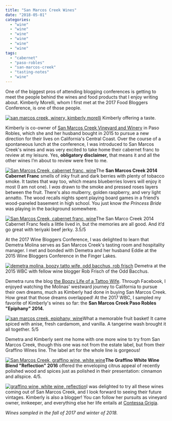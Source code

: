 ```yaml
---
title: "San Marcos Creek Wines"
date: "2018-05-01"
categories:
  - "wine"
  - "wine"
  - "wine"
  - "wine"
  - "wine"
  - "wine"
tags:
  - "cabernet"
  - "paso-robles"
  - "san-marcos-creek"
  - "tasting-notes"
  - "wine"
---
```


One of the biggest pros of attending blogging conferences is getting to meet the people behind the wines and food products that I enjoy writing about. Kimberly Morelli, whom I first met at the 2017 Food Bloggers Conference, is one of those people.




<div class="caption">

[![san marcos creek, winery, kimberly morelli](http://s3.amazonaws.com/thegourmez-wpmedia/2018/05/2017_WBC_277-333x500.jpg)](http://s3.amazonaws.com/thegourmez-wpmedia/2018/05/2017_WBC_277.jpg) Kimberly offering a taste.</div>


Kimberly is co-owner of [San Marcos Creek Vineyard and Winery](http://sanmarcoscreek.com/) in Paso Robles, which she and her husband bought in 2015 to pursue a new direction for their lives on California's Central Coast. Over the course of a spontaneous lunch at the conference, I was introduced to San Marcos Creek's wines and was very excited to take home their cabernet franc to review at my leisure. Yes, **obligatory disclaimer,** that means it and all the other wines I’m about to review were free to me.

[![San Marcos Creek, cabernet franc, wine](http://s3.amazonaws.com/thegourmez-wpmedia/2018/05/Food_Bloggers_Con_62-333x500.jpg)](http://s3.amazonaws.com/thegourmez-wpmedia/2018/05/Food_Bloggers_Con_62.jpg)The **San Marcos Creek 2014 Cabernet Franc** smells of inky fruit and dark berries with plenty of tobacco smoke. It tastes that way too, which means blueberries lovers will enjoy it most (I am not one). I _was_ drawn to the smoke and pressed roses layers between the fruit. There's also mulberry, golden raspberry, and very light annatto. The wood recalls nights spent playing board games in a friend’s wood-paneled basement in high school. You just know _the Princess Bride_ was playing in the background somewhere.

[![San Marcos Creek, cabernet franc, wine](http://s3.amazonaws.com/thegourmez-wpmedia/2018/05/San-Marcos-2-2-375x500.jpg)](http://s3.amazonaws.com/thegourmez-wpmedia/2018/05/San-Marcos-2-2.jpg)The San Marco Creek 2014 Cabernet Franc feels a little lived in, but the memories are all good. And it’d go great with teriyaki beef jerky. 3.5/5

At the 2017 Wine Bloggers Conference, I was delighted to learn that Demetra Molina serves as San Marcos Creek's tasting room and hospitality manager. I met and bonded with Demetra and her husband Eddie at the 2015 Wine Bloggers Conference in the Finger Lakes.




<div class="caption">

[![demetra molina, boozy tatto wife, odd bacchus, rob frisch](http://s3.amazonaws.com/thegourmez-wpmedia/2018/05/2015_WBC_216-500x460.jpg)](http://s3.amazonaws.com/thegourmez-wpmedia/2018/05/2015_WBC_216.jpg) Demetra at the 2015 WBC with fellow wine blogger Rob Frisch of the Odd Bacchus.</div>


Demetra runs the blog [the Boozy Life of a Tattoo Wife](http://boozylife.com/). Through Facebook, I enjoyed watching the Molinas' westward journey to California to pursue their own dreams, much as Kimberly had done in buying San Marcos Creek. How great that those dreams overlapped! At the 2017 WBC, I sampled my favorite of Kimberly's wines so far: the **San Marcos Creek Paso Robles "Epiphany" 2014.**

[![san marcos creek, epiphany, wine](http://s3.amazonaws.com/thegourmez-wpmedia/2018/05/2017_WBC_276-333x500.jpg)](http://s3.amazonaws.com/thegourmez-wpmedia/2018/05/2017_WBC_276.jpg)What a memorable fruit basket! It came spiced with anise, fresh cardamom, and vanilla. A tangerine wash brought it all together. 5/5

Demetra and Kimberly sent me home with one more wine to try from San Marcos Creek, though this one was not from the estate label, but from their Graffino Wines line. The label art for the whole line is gorgeous!

[![San Marcos Creek, graffino wine, white wine](http://s3.amazonaws.com/thegourmez-wpmedia/2018/05/San-Marcos-3-2-375x500.jpg)](http://s3.amazonaws.com/thegourmez-wpmedia/2018/05/San-Marcos-3-2.jpg)**The Graffino White Wine Blend "Reflection" 2016** offered the enveloping citrus appeal of recently polished wood and spices just as polished in their presentation: cinnamon and allspice. 4/5.

[![graffino wine, white wine, reflection](http://s3.amazonaws.com/thegourmez-wpmedia/2018/05/San-Marcos-4-2-375x500.jpg)](http://s3.amazonaws.com/thegourmez-wpmedia/2018/05/San-Marcos-4-2.jpg)I was delighted to try all these wines coming out of San Marcos Creek, and I look forward to seeing their future vintages. Kimberly is also a blogger! You can follow her pursuits as vineyard owner, innkeeper, and everything else her life entails at [Contessa Grigia](http://contessagrigia.com/).

_Wines sampled in the fall of 2017 and winter of 2018._

